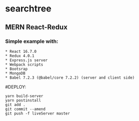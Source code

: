 # searchtree
## MERN React-Redux 

### Simple example with:

    * React 16.7.0
    * Redux 4.0.1
    * Express.js server 
    * Webpack scripts
    * Bootsrap
    * MongoDB
    * Babel 7.2.3 (@babel/core 7.2.2) (server and client side)


#DEPLOY:

    yarn build-server
    yarn postinstall
    git add .
    git commit --amend
    git push -f liveServer master   

